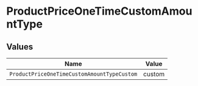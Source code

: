 # ProductPriceOneTimeCustomAmountType


## Values

| Name                                        | Value                                       |
| ------------------------------------------- | ------------------------------------------- |
| `ProductPriceOneTimeCustomAmountTypeCustom` | custom                                      |